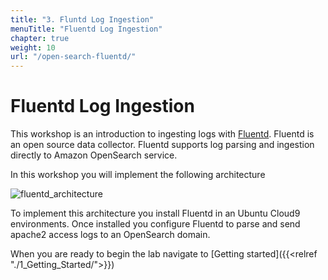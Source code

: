```yaml
---
title: "3. Fluntd Log Ingestion"
menuTitle: "Fluentd Log Ingestion"
chapter: true
weight: 10
url: "/open-search-fluentd/"
---
```


# Fluentd Log Ingestion

This workshop is an introduction to ingesting logs with [Fluentd](https://www.fluentd.org/). Fluentd is an open source data collector. Fluentd supports log parsing and ingestion directly to Amazon OpenSearch service.  

In this workshop you will implement the following architecture

![fluentd_architecture](/images/open-search-fluentd/fluentd_cloud9_opensearch_yml.png)



To implement this architecture you install Fluentd in an Ubuntu Cloud9 environments. Once installed you configure Fluentd to parse and send apache2 access logs to an OpenSearch domain.  

When you are ready to begin the lab navigate to [Getting started]({{<relref "./1_Getting_Started/">}})
